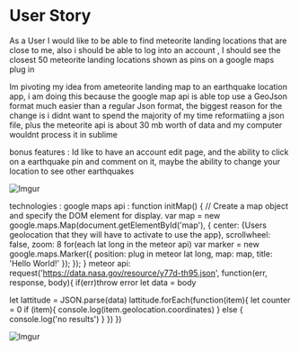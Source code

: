 # User Story

As a User I would like to be able to find meteorite landing locations that are close to me, also i should be able to log into an account , I should see the closest 50 meteorite landing locations shown as pins on a google maps plug in

Im pivoting my idea from ameteorite landing map to an earthquake location app, i am doing this because the google map api is able top use a GeoJson format much easier than a regular Json format, the biggest reason for the change is i didnt want to spend the majority of my time reformatiing a json file, plus the meteorite api is about 30 mb worth of data and my computer wouldnt process it in sublime

bonus features : Id like to have an account edit page, and the ability to click on a earthquake pin and comment on it,
maybe the ability to change your location to see other earthquakes

![Imgur](http://i.imgur.com/6XTSNio.jpg)

technologies : google maps api :
function initMap() {
  // Create a map object and specify the DOM element for display.
  var map = new google.maps.Map(document.getElementById('map'), {
    center: {Users geolocation that they will have to activate to use the app},
    scrollwheel: false,
    zoom: 8
  for(each lat long in the meteor api)
  var marker = new google.maps.Marker({
          position: plug in meteor lat long,
          map: map,
          title: 'Hello World!'
        });
  });
}
meteor api: request('https://data.nasa.gov/resource/y77d-th95.json', function(err, response, body){
 if(err)throw error
   let data = body

 let lattitude = JSON.parse(data)
   lattitude.forEach(function(item){
      let counter = 0
     if (item){
       console.log(item.geolocation.coordinates)
     } else {
       console.log('no results')
     }
   })
})

![Imgur](http://imgur.com/a/fiCkB)
